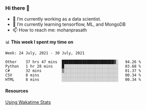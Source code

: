 ### Hi there 👋

- 🔭 I’m currently working as a data scientist.
- 🌱 I’m currently learning tensorflow, ML, and MongoDB
- 📫 How to reach me: mohanprasath

📊 **This week I spent my time on**
<!--START_SECTION:waka-->
```text
Week: 24 July, 2021 - 30 July, 2021

Other    37 hrs 47 mins  ███████████████████████▓░   94.26 % 
Python   1 hr 28 mins    █░░░░░░░░░░░░░░░░░░░░░░░░   03.68 % 
C#       32 mins         ▒░░░░░░░░░░░░░░░░░░░░░░░░   01.37 % 
CSV      8 mins          ░░░░░░░░░░░░░░░░░░░░░░░░░   00.34 % 
HTML     8 mins          ░░░░░░░░░░░░░░░░░░░░░░░░░   00.34 % 
```
<!--END_SECTION:waka-->

#### Resources
[Using Wakatime Stats](https://github.com/marketplace/actions/waka-readme)
